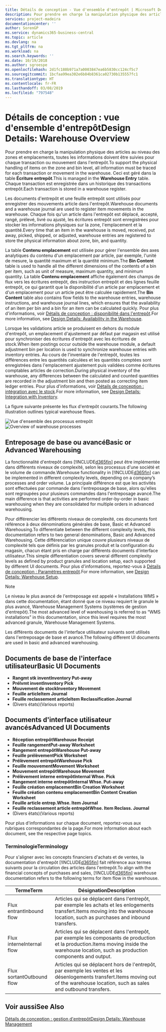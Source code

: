 ```yaml
---
title: Détails de conception - Vue d'ensemble d'entrepôt | Microsoft Docs
description: Pour prendre en charge la manipulation physique des articles au niveau des zones et emplacements, toutes les informations doivent être suivies pour chaque transaction ou mouvement dans l'entrepôt. Ceci est géré dans la table **Écriture entrepôt**. Chaque transaction est enregistrée dans un historique des transactions entrepôt.
services: project-madeira
documentationcenter: ''
author: SorenGP
ms.service: dynamics365-business-central
ms.topic: article
ms.devlang: na
ms.tgt_pltfrm: na
ms.workload: na
ms.search.keywords: ''
ms.date: 10/19/2018
ms.author: sgroespe
ms.openlocfilehash: 2d1fc180b971a7a0003847ea6b5830cc124cf5c7
ms.sourcegitcommit: 1bcfaa99ea302e6b84b8361ca02730b135557fc1
ms.translationtype: HT
ms.contentlocale: fr-FR
ms.lasthandoff: 03/08/2019
ms.locfileid: "797548"
---
```

# <a name="design-details-warehouse-overview"></a><span data-ttu-id="4c6df-105">Détails de conception : vue d'ensemble d'entrepôt</span><span class="sxs-lookup"><span data-stu-id="4c6df-105">Design Details: Warehouse Overview</span></span>
<span data-ttu-id="4c6df-106">Pour prendre en charge la manipulation physique des articles au niveau des zones et emplacements, toutes les informations doivent être suivies pour chaque transaction ou mouvement dans l'entrepôt.</span><span class="sxs-lookup"><span data-stu-id="4c6df-106">To support the physical handling of items on the zone and bin level, all information must be traced for each transaction or movement in the warehouse.</span></span> <span data-ttu-id="4c6df-107">Ceci est géré dans la table **Écriture entrepôt**.</span><span class="sxs-lookup"><span data-stu-id="4c6df-107">This is managed in the **Warehouse Entry** table.</span></span> <span data-ttu-id="4c6df-108">Chaque transaction est enregistrée dans un historique des transactions entrepôt.</span><span class="sxs-lookup"><span data-stu-id="4c6df-108">Each transaction is stored in a warehouse register.</span></span>  

<span data-ttu-id="4c6df-109">Les documents d'entrepôt et une feuille entrepôt sont utilisés pour enregistrer des mouvements article dans l'entrepôt.</span><span class="sxs-lookup"><span data-stu-id="4c6df-109">Warehouse documents and a warehouse journal are used to register item movements in the warehouse.</span></span> <span data-ttu-id="4c6df-110">Chaque fois qu'un article dans l'entrepôt est déplacé, accepté, rangé, prélevé, livré ou ajusté, les écritures entrepôt sont enregistrées pour stocker les informations physiques sur la zone, l'emplacement et la quantité.</span><span class="sxs-lookup"><span data-stu-id="4c6df-110">Every time that an item in the warehouse is moved, received, put away, picked, shipped, or adjusted, warehouse entries are registered to store the physical information about zone, bin, and quantity.</span></span>

<span data-ttu-id="4c6df-111">La table **Contenu emplacement** est utilisée pour gérer l'ensemble des axes analytiques du contenu d'un emplacement par article, par exemple, l'unité de mesure, la quantité maximum et la quantité minimum.</span><span class="sxs-lookup"><span data-stu-id="4c6df-111">The **Bin Content** table is used to handle all the different dimensions of the contents of a bin per item, such as unit of measure, maximum quantity, and minimum quantity.</span></span> <span data-ttu-id="4c6df-112">La table **Contenu emplacement** affiche également des champs de flux vers les écritures entrepôt, des instruction entrepôt et des lignes feuille entrepôt, ce qui garantit que la disponibilité d'un article par emplacement et d'un emplacement pour un article peut être calculée rapidement.</span><span class="sxs-lookup"><span data-stu-id="4c6df-112">The **Bin Content** table also contains flow fields to the warehouse entries, warehouse instructions, and warehouse journal lines, which ensures that the availability of an item per bin and a bin for an item can be calculated quickly.</span></span> <span data-ttu-id="4c6df-113">Pour plus d'informations, voir [Détails de conception : disponibilité dans l'entrepôt](design-details-availability-in-the-warehouse.md).</span><span class="sxs-lookup"><span data-stu-id="4c6df-113">For more information, see [Design Details: Availability in the Warehouse](design-details-availability-in-the-warehouse.md).</span></span>  

<span data-ttu-id="4c6df-114">Lorsque les validations article se produisent en dehors du module d'entrepôt, un emplacement d'ajustement par défaut par magasin est utilisé pour synchroniser des écritures d'entrepôt avec les écritures de stock.</span><span class="sxs-lookup"><span data-stu-id="4c6df-114">When item postings occur outside the warehouse module, a default adjustment bin per location is used to synchronize warehouse entries with inventory entries.</span></span> <span data-ttu-id="4c6df-115">Au cours de l'inventaire de l'entrepôt, toutes les différences entre les quantités calculées et les quantités comptées sont enregistrées dans l'emplacement ajustement puis validées comme écritures comptables articles de correction.</span><span class="sxs-lookup"><span data-stu-id="4c6df-115">During physical inventory of the warehouse, any differences between the calculated and counted quantities are recorded in the adjustment bin and then posted as correcting item ledger entries.</span></span> <span data-ttu-id="4c6df-116">Pour plus d'informations, voir [Détails de conception : intégration avec le stock](design-details-integration-with-inventory.md).</span><span class="sxs-lookup"><span data-stu-id="4c6df-116">For more information, see [Design Details: Integration with Inventory](design-details-integration-with-inventory.md).</span></span>  

<span data-ttu-id="4c6df-117">La figure suivante présente les flux d'entrepôt courants.</span><span class="sxs-lookup"><span data-stu-id="4c6df-117">The following illustration outlines typical warehouse flows.</span></span>  

<span data-ttu-id="4c6df-118">![Vue d'ensemble des processus entrepôt](media/design_details_warehouse_management_overview.png "Vue d'ensemble des processus entrepôt")</span><span class="sxs-lookup"><span data-stu-id="4c6df-118">![Overview of warehouse processes](media/design_details_warehouse_management_overview.png "Overview of warehouse processes")</span></span>  

## <a name="basic-or-advanced-warehousing"></a><span data-ttu-id="4c6df-119">Entreposage de base ou avancé</span><span class="sxs-lookup"><span data-stu-id="4c6df-119">Basic or Advanced Warehousing</span></span>  
<span data-ttu-id="4c6df-120">La fonctionnalité d'entrepôt dans [!INCLUDE[d365fin](includes/d365fin_md.md)] peut être implémentée dans différents niveaux de complexité, selon les processus d'une société et le volume de commande.</span><span class="sxs-lookup"><span data-stu-id="4c6df-120">Warehouse functionality in [!INCLUDE[d365fin](includes/d365fin_md.md)] can be implemented in different complexity levels, depending on a company’s processes and order volume.</span></span> <span data-ttu-id="4c6df-121">La principale différence est que les activités sont effectuées par commande dans l'entreposage de base, alors qu'elles sont regroupées pour plusieurs commandes dans l'entreposage avancé.</span><span class="sxs-lookup"><span data-stu-id="4c6df-121">The main difference is that activities are performed order-by-order in basic warehousing when they are consolidated for multiple orders in advanced warehousing.</span></span>  

 <span data-ttu-id="4c6df-122">Pour différencier les différents niveaux de complexité, ces documents font référence à deux dénominations générales de base, Basic et Advanced Warehousing.</span><span class="sxs-lookup"><span data-stu-id="4c6df-122">To differentiate between the different complexity levels, this documentation refers to two general denominations, Basic and Advanced Warehousing.</span></span> <span data-ttu-id="4c6df-123">Cette différenciation unique couvre plusieurs niveaux de complexité tels que définis par les granules produit et la configuration du magasin, chacun étant pris en charge par différents documents d'interface utilisateur.</span><span class="sxs-lookup"><span data-stu-id="4c6df-123">This simple differentiation covers several different complexity levels as defined by product granules and location setup, each supported by different UI documents.</span></span> <span data-ttu-id="4c6df-124">Pour plus d'informations, reportez\-vous à [Détails de conception : Paramètres entrepôt](design-details-warehouse-setup.md).</span><span class="sxs-lookup"><span data-stu-id="4c6df-124">For more information, see [Design Details: Warehouse Setup](design-details-warehouse-setup.md).</span></span>  

> [!NOTE]  
>  <span data-ttu-id="4c6df-125">Le niveau le plus avancé de l'entreposage est appelé « Installations WMS » dans cette documentation, étant donné que ce niveau requiert le granule le plus avancé, Warehouse Management Systems (systèmes de gestion d'entrepôt).</span><span class="sxs-lookup"><span data-stu-id="4c6df-125">The most advanced level of warehousing is referred to as “WMS installations” in this documentation, since this level requires the most advanced granule, Warehouse Management Systems.</span></span>  

 <span data-ttu-id="4c6df-126">Les différents documents de l'interface utilisateur suivants sont utilisés dans l'entreposage de base et avancé.</span><span class="sxs-lookup"><span data-stu-id="4c6df-126">The following different UI documents are used in basic and advanced warehousing.</span></span>  

## <a name="basic-ui-documents"></a><span data-ttu-id="4c6df-127">Documents de base de l'interface utilisateur</span><span class="sxs-lookup"><span data-stu-id="4c6df-127">Basic UI Documents</span></span>  

-   <span data-ttu-id="4c6df-128">**Rangmt stk invent**</span><span class="sxs-lookup"><span data-stu-id="4c6df-128">**Inventory Put-away**</span></span>  
-   <span data-ttu-id="4c6df-129">**Prélvmt invent**</span><span class="sxs-lookup"><span data-stu-id="4c6df-129">**Inventory Pick**</span></span>  
-   <span data-ttu-id="4c6df-130">**Mouvement de stock**</span><span class="sxs-lookup"><span data-stu-id="4c6df-130">**Inventory Movement**</span></span>  
-   <span data-ttu-id="4c6df-131">**Feuille article**</span><span class="sxs-lookup"><span data-stu-id="4c6df-131">**Item Journal**</span></span>  
-   <span data-ttu-id="4c6df-132">**Feuille reclassement article**</span><span class="sxs-lookup"><span data-stu-id="4c6df-132">**Item Reclassification Journal**</span></span>  
-   <span data-ttu-id="4c6df-133">(Divers états)</span><span class="sxs-lookup"><span data-stu-id="4c6df-133">(Various reports)</span></span>  

## <a name="advanced-ui-documents"></a><span data-ttu-id="4c6df-134">Documents d'interface utilisateur avancés</span><span class="sxs-lookup"><span data-stu-id="4c6df-134">Advanced UI Documents</span></span>  

-   <span data-ttu-id="4c6df-135">**Réception entrepôt**</span><span class="sxs-lookup"><span data-stu-id="4c6df-135">**Warehouse Receipt**</span></span>  
-   <span data-ttu-id="4c6df-136">**Feuille rangement**</span><span class="sxs-lookup"><span data-stu-id="4c6df-136">**Put-away Worksheet**</span></span>  
-   <span data-ttu-id="4c6df-137">**Rangement entrepôt**</span><span class="sxs-lookup"><span data-stu-id="4c6df-137">**Warehouse Put-away**</span></span>  
-   <span data-ttu-id="4c6df-138">**Feuille prélèvement**</span><span class="sxs-lookup"><span data-stu-id="4c6df-138">**Pick Worksheet**</span></span>  
-   <span data-ttu-id="4c6df-139">**Prélèvement entrepôt**</span><span class="sxs-lookup"><span data-stu-id="4c6df-139">**Warehouse Pick**</span></span>  
-   <span data-ttu-id="4c6df-140">**Feuille mouvement**</span><span class="sxs-lookup"><span data-stu-id="4c6df-140">**Movement Worksheet**</span></span>  
-   <span data-ttu-id="4c6df-141">**Mouvement entrepôt**</span><span class="sxs-lookup"><span data-stu-id="4c6df-141">**Warehouse Movement**</span></span>  
-   <span data-ttu-id="4c6df-142">**Prélèvement interne entrepôt**</span><span class="sxs-lookup"><span data-stu-id="4c6df-142">**Internal Whse. Pick**</span></span>  
-   <span data-ttu-id="4c6df-143">**Rangement interne entrepôt**</span><span class="sxs-lookup"><span data-stu-id="4c6df-143">**Internal Whse. Put-away**</span></span>  
-   <span data-ttu-id="4c6df-144">**Feuille création emplacement**</span><span class="sxs-lookup"><span data-stu-id="4c6df-144">**Bin Creation Worksheet**</span></span>  
-   <span data-ttu-id="4c6df-145">**Feuille création contenu emplacement**</span><span class="sxs-lookup"><span data-stu-id="4c6df-145">**Bin Content Creation Worksheet**</span></span>  
-   <span data-ttu-id="4c6df-146">**Feuille article entrep.**</span><span class="sxs-lookup"><span data-stu-id="4c6df-146">**Whse. Item Journal**</span></span>  
-   <span data-ttu-id="4c6df-147">**Feuille reclassement article entrepôt**</span><span class="sxs-lookup"><span data-stu-id="4c6df-147">**Whse. Item Reclass. Journal**</span></span>  
-   <span data-ttu-id="4c6df-148">(Divers états)</span><span class="sxs-lookup"><span data-stu-id="4c6df-148">(Various reports)</span></span>  

<span data-ttu-id="4c6df-149">Pour plus d'informations sur chaque document, reportez-vous aux rubriques correspondantes de la page.</span><span class="sxs-lookup"><span data-stu-id="4c6df-149">For more information about each document, see the respective page topics.</span></span>  

### <a name="terminology"></a><span data-ttu-id="4c6df-150">Terminologie</span><span class="sxs-lookup"><span data-stu-id="4c6df-150">Terminology</span></span>  
<span data-ttu-id="4c6df-151">Pour s'aligner avec les concepts financiers d'achats et de ventes, la documentation d'entrepôt [!INCLUDE[d365fin](includes/d365fin_md.md)] fait référence aux termes suivants pour la circulation des articles dans l'entrepôt.</span><span class="sxs-lookup"><span data-stu-id="4c6df-151">To align with the financial concepts of purchases and sales, [!INCLUDE[d365fin](includes/d365fin_md.md)] warehouse documentation refers to the following terms for item flow in the warehouse.</span></span>  

|<span data-ttu-id="4c6df-152">Terme</span><span class="sxs-lookup"><span data-stu-id="4c6df-152">Term</span></span>|<span data-ttu-id="4c6df-153">Désignation</span><span class="sxs-lookup"><span data-stu-id="4c6df-153">Description</span></span>|  
|----------|---------------------------------------|  
|<span data-ttu-id="4c6df-154">Flux entrant</span><span class="sxs-lookup"><span data-stu-id="4c6df-154">Inbound flow</span></span>|<span data-ttu-id="4c6df-155">Articles qui se déplacent dans l'entrepôt, par exemple les achats et les enlogements transfert.</span><span class="sxs-lookup"><span data-stu-id="4c6df-155">Items moving into the warehouse location, such as purchases and inbound transfers.</span></span>|  
|<span data-ttu-id="4c6df-156">Flux interne</span><span class="sxs-lookup"><span data-stu-id="4c6df-156">Internal flow</span></span>|<span data-ttu-id="4c6df-157">Articles qui se déplacent dans l'entrepôt, par exemple les composants de production et la production.</span><span class="sxs-lookup"><span data-stu-id="4c6df-157">Items moving inside the warehouse location, such as production components and output.</span></span>|  
|<span data-ttu-id="4c6df-158">Flux sortant</span><span class="sxs-lookup"><span data-stu-id="4c6df-158">Outbound flow</span></span>|<span data-ttu-id="4c6df-159">Articles qui se déplacent hors de l'entrepôt, par exemple les ventes et les désenlogements transfert.</span><span class="sxs-lookup"><span data-stu-id="4c6df-159">Items moving out of the warehouse location, such as sales and outbound transfers.</span></span>|  

## <a name="see-also"></a><span data-ttu-id="4c6df-160">Voir aussi</span><span class="sxs-lookup"><span data-stu-id="4c6df-160">See Also</span></span>  
 [<span data-ttu-id="4c6df-161">Détails de conception : gestion d'entrepôt</span><span class="sxs-lookup"><span data-stu-id="4c6df-161">Design Details: Warehouse Management</span></span>](design-details-warehouse-management.md)
